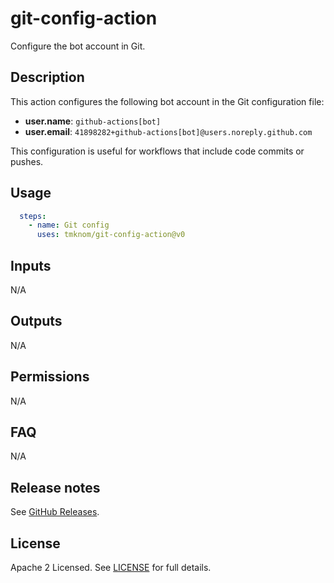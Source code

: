 # git-config-action

Configure the bot account in Git.

<!-- actdocs start -->

## Description

This action configures the following bot account in the Git configuration file:

- **user.name**: `github-actions[bot]`
- **user.email**: `41898282+github-actions[bot]@users.noreply.github.com`

This configuration is useful for workflows that include code commits or pushes.

## Usage

```yaml
  steps:
    - name: Git config
      uses: tmknom/git-config-action@v0
```

## Inputs

N/A

## Outputs

N/A

<!-- actdocs end -->

## Permissions

N/A

## FAQ

N/A

## Release notes

See [GitHub Releases][releases].

## License

Apache 2 Licensed. See [LICENSE](LICENSE) for full details.

[releases]: https://github.com/tmknom/git-config-action/releases
